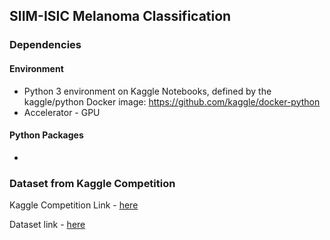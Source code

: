 ## SIIM-ISIC Melanoma Classification
 
### Dependencies

#### Environment

* Python 3 environment on Kaggle Notebooks, defined by the kaggle/python Docker image: https://github.com/kaggle/docker-python
* Accelerator - GPU

#### Python Packages

* 


### Dataset from Kaggle Competition

Kaggle Competition Link - [here](https://www.kaggle.com/c/siim-isic-melanoma-classification)

Dataset link - [here](https://www.kaggle.com/c/siim-isic-melanoma-classification/data)
